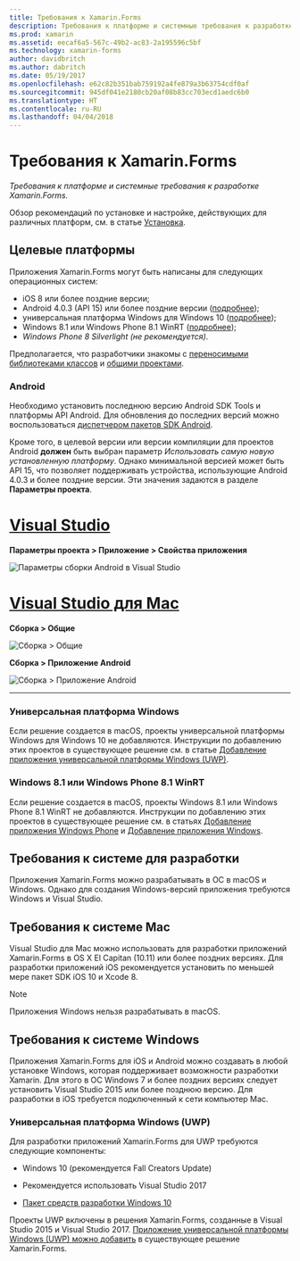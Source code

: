 ```yaml
---
title: Требования к Xamarin.Forms
description: Требования к платформе и системные требования к разработке Xamarin.Forms.
ms.prod: xamarin
ms.assetid: eecaf6a5-567c-49b2-ac83-2a195596c5bf
ms.technology: xamarin-forms
author: davidbritch
ms.author: dabritch
ms.date: 05/19/2017
ms.openlocfilehash: e62c82b351bab759192a4fe879a3b63754cdf0af
ms.sourcegitcommit: 945df041e2180cb20af08b83cc703ecd1aedc6b0
ms.translationtype: HT
ms.contentlocale: ru-RU
ms.lasthandoff: 04/04/2018
---
```

# <a name="xamarinforms-requirements"></a>Требования к Xamarin.Forms

_Требования к платформе и системные требования к разработке Xamarin.Forms._

Обзор рекомендаций по установке и настройке, действующих для различных платформ, см. в статье [Установка](~/cross-platform/get-started/installation/index.md).

## <a name="target-platforms"></a>Целевые платформы

Приложения Xamarin.Forms могут быть написаны для следующих операционных систем:

-  iOS 8 или более поздние версии;
-  Android 4.0.3 (API 15) или более поздние версии ([подробнее](#android));
-  универсальная платформа Windows для Windows 10 ([подробнее](#windows10));
-  Windows 8.1 или Windows Phone 8.1 WinRT ([подробнее](#windows));
-  *Windows Phone 8 Silverlight (не рекомендуется)*.

Предполагается, что разработчики знакомы с [переносимыми библиотеками классов](~/cross-platform/app-fundamentals/pcl.md) и [общими проектами](~/cross-platform/app-fundamentals/shared-projects.md).

<a name="android" />

### <a name="android"></a>Android

Необходимо установить последнюю версию Android SDK Tools и платформы API Android. Для обновления до последних версий можно воспользоваться [диспетчером пакетов SDK Android](~/android/get-started/installation/android-sdk.md).

Кроме того, в целевой версии или версии компиляции для проектов Android **должен** быть выбран параметр *Использовать самую новую установленную платформу*. Однако минимальной версией может быть API 15, что позволяет поддерживать устройства, использующие Android 4.0.3 и более поздние версии. Эти значения задаются в разделе **Параметры проекта**.

# <a name="visual-studiotabvswin"></a>[Visual Studio](#tab/vswin)

**Параметры проекта > Приложение > Свойства приложения**

![](installation-images/options-android-vs-sml.png "Параметры сборки Android в Visual Studio")

# <a name="visual-studio-for-mactabvsmac"></a>[Visual Studio для Mac](#tab/vsmac)

**Сборка > Общие**

![](installation-images/options-general-sml.png "Сборка > Общие")

**Сборка > Приложение Android**

![](installation-images/options-android-sml.png "Сборка > Приложение Android")

-----


<a name="windows10" />

### <a name="universal-windows-platform"></a>Универсальная платформа Windows 

Если решение создается в macOS, проекты универсальной платформы Windows для Windows 10 не добавляются. Инструкции по добавлению этих проектов в существующее решение см. в статье [Добавление приложения универсальной платформы Windows (UWP)](~/xamarin-forms/platform/windows/installation/universal.md).


<a name="windows" />

### <a name="windows-81--windows-phone-81-winrt"></a>Windows 8.1 или Windows Phone 8.1 WinRT

Если решение создается в macOS, проекты Windows 8.1 или Windows Phone 8.1 WinRT не добавляются. Инструкции по добавлению этих проектов в существующее решение см. в статьях [Добавление приложения Windows Phone](~/xamarin-forms/platform/windows/installation/phone.md) и [Добавление приложения Windows](~/xamarin-forms/platform/windows/installation/tablet.md).


## <a name="development-system-requirements"></a>Требования к системе для разработки

Приложения Xamarin.Forms можно разрабатывать в ОС в macOS и Windows. Однако для создания Windows-версий приложения требуются Windows и Visual Studio.

## <a name="mac-system-requirements"></a>Требования к системе Mac

Visual Studio для Mac можно использовать для разработки приложений Xamarin.Forms в OS X El Capitan (10.11) или более поздних версиях. Для разработки приложений iOS рекомендуется установить по меньшей мере пакет SDK iOS 10 и Xcode 8.

> [!NOTE]
>  Приложения Windows нельзя разрабатывать в macOS.

## <a name="windows-system-requirements"></a>Требования к системе Windows

Приложения Xamarin.Forms для iOS и Android можно создавать в любой установке Windows, которая поддерживает возможности разработки Xamarin. Для этого в ОС Windows 7 и более поздних версиях следует установить Visual Studio 2015 или более позднюю версию. Для разработки в iOS требуется подключенный к сети компьютер Mac.

### <a name="universal-windows-platform-uwp"></a>Универсальная платформа Windows (UWP)

Для разработки приложений Xamarin.Forms для UWP требуются следующие компоненты:

* Windows 10 (рекомендуется Fall Creators Update)

* Рекомендуется использовать Visual Studio 2017

* [Пакет средств разработки Windows 10](https://dev.windows.com/downloads/windows-10-sdk)

Проекты UWP включены в решения Xamarin.Forms, созданные в Visual Studio 2015 и Visual Studio 2017.
[Приложение универсальной платформы Windows (UWP) можно добавить](~/xamarin-forms/platform/windows/installation/universal.md) в существующее решение Xamarin.Forms.

